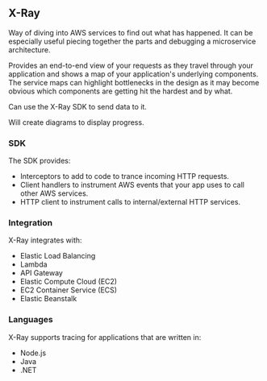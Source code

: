 ## X-Ray

Way of diving into AWS services to find out what has happened. It can be especially useful piecing together the parts and debugging a microservice architecture.

Provides an end-to-end view of your requests as they travel through your application and shows a map of your application's underlying components. The service maps can highlight bottlenecks in the design as it may become obvious which components are getting hit the hardest and by what.

Can use the X-Ray SDK to send data to it.

Will create diagrams to display progress.

### SDK

The SDK provides:

- Interceptors to add to code to trance incoming HTTP requests.
- Client handlers to instrument AWS events that your app uses to call other AWS services.
- HTTP client to instrument calls to internal/external HTTP services.

### Integration

X-Ray integrates with:

- Elastic Load Balancing
- Lambda
- API Gateway
- Elastic Compute Cloud (EC2)
- EC2 Container Service (ECS)
- Elastic Beanstalk

### Languages

X-Ray supports tracing for applications that are written in:

- Node.js
- Java
- .NET
